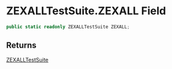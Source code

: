 # ZEXALLTestSuite.ZEXALL Field

```c#
public static readonly ZEXALLTestSuite ZEXALL;
```

## Returns

[ZEXALLTestSuite](MrKWatkins.EmulatorTestSuites.Z80.Program.ZEXALL.ZEXALLTestSuite.md)
